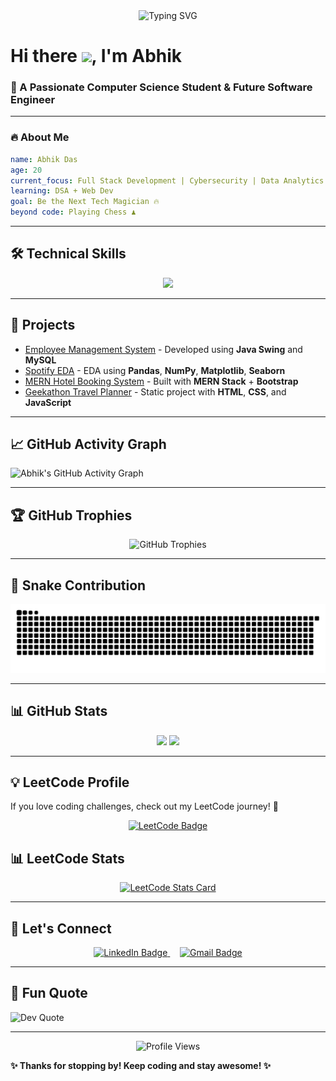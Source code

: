 
<!-- Banner Animation -->
<div align="center">
  <img src="https://readme-typing-svg.herokuapp.com?font=Fira+Code&duration=3000&pause=500&color=82aaff&center=true&vCenter=true&width=500&lines=Welcome+to+My+GitHub+Profile!;Passionate+about+Tech+and+Innovation" alt="Typing SVG" />
</div>


# Hi there <img src="https://media.giphy.com/media/hvRJCLFzcasrR4ia7z/giphy.gif" width="30px">, I'm **Abhik**
### 🚀 A Passionate Computer Science Student & Future Software Engineer  

---

### 🔥 About Me
```yaml
name: Abhik Das
age: 20
current_focus: Full Stack Development | Cybersecurity | Data Analytics
learning: DSA + Web Dev
goal: Be the Next Tech Magician 🔥
beyond code: Playing Chess ♟️

```

---

## 🛠️ **Technical Skills**
<div align="center">
  <img src="https://skillicons.dev/icons?i=java,python,javascript,mongodb,mysql,react,nodejs,expressjs,html,css,bootstrap,git,github,vscode,eclipse,arduino,raspberrypi" />
</div>

---

## 🚀 **Projects**
- [Employee Management System](https://github.com/AO811/Employee-Management-System) - Developed using **Java Swing** and **MySQL**  
- [Spotify EDA](https://github.com/AO811/SpotifyEDA) - EDA using **Pandas**, **NumPy**, **Matplotlib**, **Seaborn**  
- [MERN Hotel Booking System](https://github.com/AO811/MERN-Hotel-Booking-System) - Built with **MERN Stack** + **Bootstrap**  
- [Geekathon Travel Planner](https://github.com/AO811/Geekathon_TravelPlanner) - Static project with **HTML**, **CSS**, and **JavaScript**  

---

## 📈 GitHub Activity Graph
![Abhik's GitHub Activity Graph](https://github-readme-activity-graph.vercel.app/graph?username=AO811&theme=tokyonight&hide_border=true)

---

## 🏆 GitHub Trophies
<p align="center">
  <img src="https://github-profile-trophy.vercel.app/?username=AO811&theme=tokyonight&no-frame=true" alt="GitHub Trophies">
</p>

---

## 🐍 Snake Contribution
<p align="center">
  <img src="https://raw.githubusercontent.com/AO811/AO811/main/dist/github-contribution-grid-snake.svg" />
</p>

---

## 📊 GitHub Stats
<p align="center">
  <img src="https://github-readme-stats.vercel.app/api?username=AO811&show_icons=true&theme=tokyonight" height="160px" />
  <img src="https://streak-stats.demolab.com?user=AO811&theme=tokyonight" height="160px" />
</p>

---

## 💡 LeetCode Profile
If you love coding challenges, check out my LeetCode journey! 🚀  

<p align="center">
  <a href="https://leetcode.com/Aggreoto/">
    <img src="https://img.shields.io/badge/LeetCode-FFA116?style=for-the-badge&logo=leetcode&logoColor=black" alt="LeetCode Badge"/>
  </a>
</p>

## 📊 LeetCode Stats
<p align="center">
  <a href="https://leetcode.com/Aggreoto/">
    <img src="https://leetcard.jacoblin.cool/Aggreoto?font=Fira%20Code&ext=heatmap" alt="LeetCode Stats Card"/>
  </a>
</p>

---
## 💬 Let's Connect
<p align="center">
  <a href="https://www.linkedin.com/in/abhikdas0811">
    <img src="https://img.shields.io/badge/LinkedIn-blue?style=for-the-badge&logo=linkedin" alt="LinkedIn Badge"/>
  </a>
  &nbsp; &nbsp;
  <a href="mailto:abhikdas0811@gmail.com">
    <img src="https://img.shields.io/badge/Gmail-D14836?style=for-the-badge&logo=gmail" alt="Gmail Badge"/>
  </a>
</p>

---
## 📌 Fun Quote
![Dev Quote](https://quotes-github-readme.vercel.app/api?type=horizontal&theme=dark)

---

<p align="center">
  <img src="https://komarev.com/ghpvc/?username=AO811&color=blue" alt="Profile Views"/>
</p>

**✨ Thanks for stopping by! Keep coding and stay awesome! ✨**
